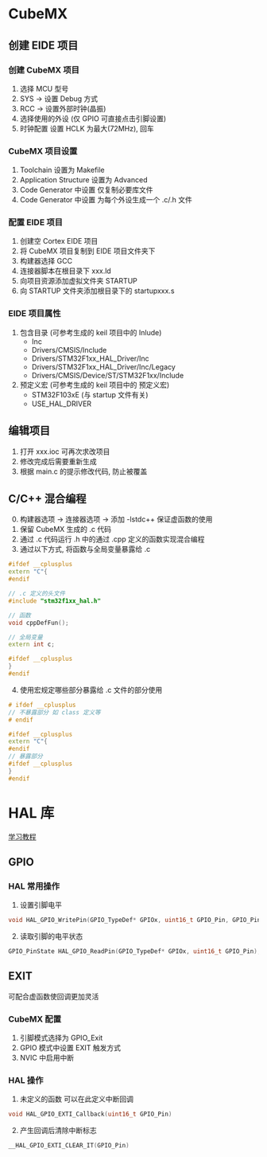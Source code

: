 # CubeMX
## 创建 EIDE 项目
### 创建 CubeMX 项目
1. 选择 MCU 型号
2. SYS -> 设置 Debug 方式
3. RCC -> 设置外部时钟(晶振)
4. 选择使用的外设 (仅 GPIO 可直接点击引脚设置)
5. 时钟配置 设置 HCLK 为最大(72MHz), 回车

### CubeMX 项目设置
1. Toolchain 设置为 Makefile
2. Application Structure 设置为 Advanced
3. Code Generator 中设置 仅复制必要库文件
4. Code Generator 中设置 为每个外设生成一个 .c/.h 文件

### 配置 EIDE 项目
1. 创建空 Cortex EIDE 项目
2. 将 CubeMX 项目复制到 EIDE 项目文件夹下
2. 构建器选择 GCC
3. 连接器脚本在根目录下 xxx.ld
4. 向项目资源添加虚拟文件夹 STARTUP
5. 向 STARTUP 文件夹添加根目录下的 startupxxx.s

### EIDE 项目属性
1. 包含目录 (可参考生成的 keil 项目中的 Inlude)
    * Inc
    * Drivers/CMSIS/Include
    * Drivers/STM32F1xx_HAL_Driver/Inc
    * Drivers/STM32F1xx_HAL_Driver/Inc/Legacy
    * Drivers/CMSIS/Device/ST/STM32F1xx/Include
2. 预定义宏 (可参考生成的 keil 项目中的 预定义宏)
    * STM32F103xE (与 startup 文件有关)
    * USE_HAL_DRIVER 

## 编辑项目
1. 打开 xxx.ioc 可再次求改项目
2. 修改完成后需要重新生成
3. 根据 main.c 的提示修改代码, 防止被覆盖

## C/C++ 混合编程
0. 构建器选项 -> 连接器选项 -> 添加 -lstdc++ 保证虚函数的使用
1. 保留 CubeMX 生成的 .c 代码
2. 通过 .c 代码运行 .h 中的通过 .cpp 定义的函数实现混合编程
3. 通过以下方式, 将函数与全局变量暴露给 .c
```c++
#ifdef __cplusplus
extern "C"{
#endif

// .c 定义的头文件
#include "stm32f1xx_hal.h"

// 函数
void cppDefFun();

// 全局变量
extern int c;

#ifdef __cplusplus
}
#endif
```

4. 使用宏规定哪些部分暴露给 .c 文件的部分使用
```c++
# ifdef __cplusplus
// 不暴露部分 如 class 定义等
# endif

#ifdef __cplusplus
extern "C"{
#endif
// 暴露部分
#ifdef __cplusplus
}
#endif
```

# HAL 库
[学习教程](http://www.openedv.com/forum.php?mod=viewthread&tid=309468&highlight=hal%BF%E2)

## GPIO
### HAL 常用操作
1. 设置引脚电平
```c
void HAL_GPIO_WritePin(GPIO_TypeDef* GPIOx, uint16_t GPIO_Pin, GPIO_PinState PinState);
```
2. 读取引脚的电平状态
```c
GPIO_PinState HAL_GPIO_ReadPin(GPIO_TypeDef* GPIOx, uint16_t GPIO_Pin);
```

## EXIT
可配合虚函数使回调更加灵活

### CubeMX 配置
1. 引脚模式选择为 GPIO_Exit
2. GPIO 模式中设置 EXIT 触发方式
3. NVIC 中启用中断
### HAL 操作
1. 未定义的函数 可以在此定义中断回调
```c++
void HAL_GPIO_EXTI_Callback(uint16_t GPIO_Pin)
```
2. 产生回调后清除中断标志
```c++
__HAL_GPIO_EXTI_CLEAR_IT(GPIO_Pin)
```

